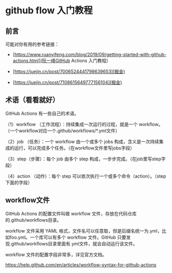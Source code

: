 # github flow 入门教程

## 前言

可能对你有用的参考链接：

- [https://www.ruanyifeng.com/blog/2019/09/getting-started-with-github-actions.html](阮一峰GitHub Actions 入门教程)

- [https://juejin.cn/post/7006524441798639653](掘金)

- [https://juejin.cn/post/7108615649777156104](掘金)

## 术语（看看就好）

GitHub Actions 有一些自己的术语。

（1）workflow （工作流程）：持续集成一次运行的过程，就是一个 workflow。（一个workflow对应一个.github/workflows/*.yml文件）

（2）job （任务）：一个 workflow 由一个或多个 jobs 构成，含义是一次持续集成的运行，可以完成多个任务。（在workflow文件里写jobs字段）

（3）step（步骤）：每个 job 由多个 step 构成，一步步完成。（在job里写step字段）

（4）action （动作）：每个 step 可以依次执行一个或多个命令（action）。（step下面的字段）

## workflow文件

GitHub Actions 的配置文件叫做 workflow 文件，存放在代码仓库的.github/workflows目录。

workflow 文件采用 YAML 格式，文件名可以任意取，但是后缀名统一为.yml，比如foo.yml。一个库可以有多个 workflow 文件。GitHub 只要发现.github/workflows目录里面有.yml文件，就会自动运行该文件。

workflow 文件的配置字段非常多，详见官方文档。

https://help.github.com/en/articles/workflow-syntax-for-github-actions
